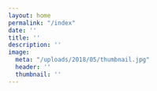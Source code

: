 ```yaml
---
layout: home
permalink: "/index"
date: ''
title: ''
description: ''
image:
  meta: "/uploads/2018/05/thumbnail.jpg"
  header: ''
  thumbnail: ''
---
```

